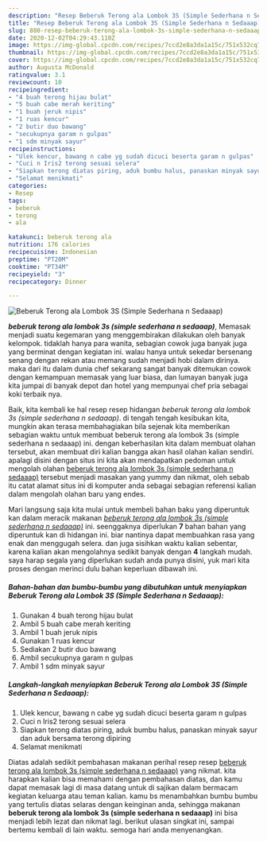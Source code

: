 ```yaml
---
description: "Resep Beberuk Terong ala Lombok 3S (Simple Sederhana n Sedaaap) yang Bisa Manjain Lidah"
title: "Resep Beberuk Terong ala Lombok 3S (Simple Sederhana n Sedaaap) yang Bisa Manjain Lidah"
slug: 880-resep-beberuk-terong-ala-lombok-3s-simple-sederhana-n-sedaaap-yang-bisa-manjain-lidah
date: 2020-12-02T04:29:43.110Z
image: https://img-global.cpcdn.com/recipes/7ccd2e8a3da1a15c/751x532cq70/beberuk-terong-ala-lombok-3s-simple-sederhana-n-sedaaap-foto-resep-utama.jpg
thumbnail: https://img-global.cpcdn.com/recipes/7ccd2e8a3da1a15c/751x532cq70/beberuk-terong-ala-lombok-3s-simple-sederhana-n-sedaaap-foto-resep-utama.jpg
cover: https://img-global.cpcdn.com/recipes/7ccd2e8a3da1a15c/751x532cq70/beberuk-terong-ala-lombok-3s-simple-sederhana-n-sedaaap-foto-resep-utama.jpg
author: Augusta McDonald
ratingvalue: 3.1
reviewcount: 10
recipeingredient:
- "4 buah terong hijau bulat"
- "5 buah cabe merah keriting"
- "1 buah jeruk nipis"
- "1 ruas kencur"
- "2 butir duo bawang"
- "secukupnya garam n gulpas"
- "1 sdm minyak sayur"
recipeinstructions:
- "Ulek kencur, bawang n cabe yg sudah dicuci beserta garam n gulpas"
- "Cuci n Iris2 terong sesuai selera"
- "Siapkan terong diatas piring, aduk bumbu halus, panaskan minyak sayur dan aduk bersama terong dipiring"
- "Selamat menikmati"
categories:
- Resep
tags:
- beberuk
- terong
- ala

katakunci: beberuk terong ala 
nutrition: 176 calories
recipecuisine: Indonesian
preptime: "PT20M"
cooktime: "PT34M"
recipeyield: "3"
recipecategory: Dinner

---
```



![Beberuk Terong ala Lombok 3S (Simple Sederhana n Sedaaap)](https://img-global.cpcdn.com/recipes/7ccd2e8a3da1a15c/751x532cq70/beberuk-terong-ala-lombok-3s-simple-sederhana-n-sedaaap-foto-resep-utama.jpg)

<b><i>beberuk terong ala lombok 3s (simple sederhana n sedaaap)</i></b>, Memasak menjadi suatu kegemaran yang menggembirakan dilakukan oleh banyak kelompok. tidaklah hanya para wanita, sebagian cowok juga banyak juga yang berminat dengan kegiatan ini. walau hanya untuk sekedar bersenang senang dengan rekan atau memang sudah menjadi hobi dalam dirinya. maka dari itu dalam dunia chef sekarang sangat banyak ditemukan cowok dengan kemampuan memasak yang luar biasa, dan lumayan banyak juga kita jumpai di banyak depot dan hotel yang mempunyai chef pria sebagai koki terbaik nya.

Baik, kita kembali ke hal resep resep hidangan <i>beberuk terong ala lombok 3s (simple sederhana n sedaaap)</i>. di tengah tengah kesibukan kita, mungkin akan terasa membahagiakan bila sejenak kita memberikan sebagian waktu untuk membuat beberuk terong ala lombok 3s (simple sederhana n sedaaap) ini. dengan keberhasilan kita dalam membuat olahan tersebut, akan membuat diri kalian bangga akan hasil olahan kalian sendiri. apalagi disini dengan situs ini kita akan mendapatkan pedoman untuk mengolah olahan <u>beberuk terong ala lombok 3s (simple sederhana n sedaaap)</u> tersebut menjadi masakan yang yummy dan nikmat, oleh sebab itu catat alamat situs ini di komputer anda sebagai sebagian referensi kalian dalam mengolah olahan baru yang endes.




Mari langsung saja kita mulai untuk membeli bahan baku yang diperuntuk kan dalam meracik makanan <u><i>beberuk terong ala lombok 3s (simple sederhana n sedaaap)</i></u> ini. seenggaknya diperlukan <b>7</b> bahan bahan yang diperuntuk kan di hidangan ini. biar nantinya dapat membuahkan rasa yang enak dan menggugah selera. dan juga sisihkan waktu kalian sebentar, karena kalian akan mengolahnya sedikit banyak dengan <b>4</b> langkah mudah. saya harap segala yang diperlukan sudah anda punya disini, yuk mari kita proses dengan merinci dulu bahan keperluan dibawah ini.

<!--inarticleads1-->

##### Bahan-bahan dan bumbu-bumbu yang dibutuhkan untuk menyiapkan Beberuk Terong ala Lombok 3S (Simple Sederhana n Sedaaap):

1. Gunakan 4 buah terong hijau bulat
1. Ambil 5 buah cabe merah keriting
1. Ambil 1 buah jeruk nipis
1. Gunakan 1 ruas kencur
1. Sediakan 2 butir duo bawang
1. Ambil secukupnya garam n gulpas
1. Ambil 1 sdm minyak sayur




<!--inarticleads2-->

##### Langkah-langkah menyiapkan Beberuk Terong ala Lombok 3S (Simple Sederhana n Sedaaap):

1. Ulek kencur, bawang n cabe yg sudah dicuci beserta garam n gulpas
1. Cuci n Iris2 terong sesuai selera
1. Siapkan terong diatas piring, aduk bumbu halus, panaskan minyak sayur dan aduk bersama terong dipiring
1. Selamat menikmati




Diatas adalah sedikit pembahasan makanan perihal resep resep <u>beberuk terong ala lombok 3s (simple sederhana n sedaaap)</u> yang nikmat. kita harapkan kalian bisa memahami dengan pembahasan diatas, dan kamu dapat memasak lagi di masa datang untuk di sajikan dalam bermacam kegiatan keluarga atau teman kalian. kamu bs menambahkan bumbu bumbu yang tertulis diatas selaras dengan keinginan anda, sehingga makanan <b>beberuk terong ala lombok 3s (simple sederhana n sedaaap)</b> ini bisa menjadi lebih lezat dan nikmat lagi. berikut ulasan singkat ini, sampai bertemu kembali di lain waktu. semoga hari anda menyenangkan.
